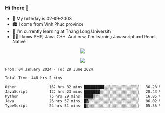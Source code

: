 ### Hi there 👋
- 🎂 My birthday is 02-09-2003
- 🏙️ I come from Vinh Phuc province
- 🌱 I’m currently learning at Thang Long University
- 🧑‍💻 I know PHP, Java, C++. And now, I'm learning Javascript and React Native
<p align="center"><img src="https://github-readme-stats.vercel.app/api?username=tmquang0209&show_icons=true&theme=gradient"></p>
<p align="center"><img src="https://github-readme-stats.vercel.app/api/top-langs/?username=tmquang0209&hide=scss,css&langs_count=10"></p>
<!--START_SECTION:waka-->

```txt
From: 04 January 2024 - To: 29 June 2024

Total Time: 448 hrs 2 mins

Other               162 hrs 32 mins █████████░░░░░░░░░░░░░░░░   36.28 %
JavaScript          127 hrs 23 mins ███████░░░░░░░░░░░░░░░░░░   28.43 %
Python              75 hrs 29 mins  ████▒░░░░░░░░░░░░░░░░░░░░   16.85 %
Java                26 hrs 57 mins  █▓░░░░░░░░░░░░░░░░░░░░░░░   06.02 %
TypeScript          24 hrs 51 mins  █▒░░░░░░░░░░░░░░░░░░░░░░░   05.55 %
```

<!--END_SECTION:waka-->
